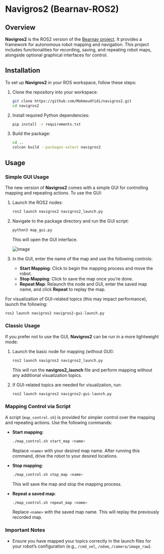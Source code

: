 # Navigros2 (Bearnav-ROS2)

## Overview

**Navigros2** is the ROS2 version of the [Bearnav project](https://github.com/LCAS/bearnav2). It provides a framework for autonomous robot mapping and navigation. This project includes functionalities for recording, saving, and repeating robot maps, alongside optional graphical interfaces for control.

## Installation

To set up **Navigros2** in your ROS workspace, follow these steps:

1. Clone the repository into your workspace:
    ```bash
    git clone https://github.com/MahmoudYidi/navigros2.git
    cd navigros2
    ```

2. Install required Python dependencies:
    ```bash
    pip install -r requirements.txt
    ```

3. Build the package:
    ```bash
    cd ..
    colcon build --packages-select navigros2
    ```

## Usage

### Simple GUI Usage

The new version of **Navigros2** comes with a simple GUI for controlling mapping and repeating actions. To use the GUI:

1. Launch the ROS2 nodes:
    ```bash
    ros2 launch navigros2 navigros2_launch.py
    ```

2. Navigate to the package directory and run the GUI script:
    ```bash
    python3 map_gui.py
    ```

    This will open the GUI interface.

    ![image](https://github.com/user-attachments/assets/b5106119-949f-49ec-9465-f7faaff218d6)

3. In the GUI, enter the name of the map and use the following controls:
    - **Start Mapping**: Click to begin the mapping process and move the robot.
    - **Stop Mapping**: Click to save the map once you’re done.
    - **Repeat Map**: Relaunch the node and GUI, enter the saved map name, and click **Repeat** to replay the map.

For visualization of GUI-related topics (this may impact performance), launch the following:
```bash
ros2 launch navigros2 navigros2-gui-launch.py
```

### Classic Usage

If you prefer not to use the GUI, **Navigros2** can be run in a more lightweight mode:

1. Launch the basic node for mapping (without GUI):
    ```bash
    ros2 launch navigros2 navigros2_launch.py
    ```

    This will run the **navigros2_launch** file and perform mapping without any additional visualization topics.

2. If GUI-related topics are needed for visualization, run:
    ```bash
    ros2 launch navigros2 navigros2-gui-launch.py
    ```

### Mapping Control via Script

A script (`map_control.sh`) is provided for simpler control over the mapping and repeating actions. Use the following commands:

- **Start mapping**:
    ```bash
    ./map_control.sh start_map <name>
    ```

    Replace `<name>` with your desired map name. After running this command, drive the robot to your desired locations.

- **Stop mapping**:
    ```bash
    ./map_control.sh stop_map <name>
    ```

    This will save the map and stop the mapping process.

- **Repeat a saved map**:
    ```bash
    ./map_control.sh repeat_map <name>
    ```

    Replace `<name>` with the saved map name. This will replay the previously recorded map.

### Important Notes

- Ensure you have mapped your topics correctly in the launch files for your robot’s configuration (e.g., `/cmd_vel`, `/odom`, `/camera/image_raw`).

